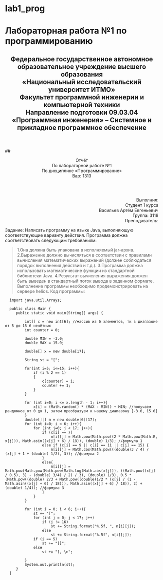 # lab1_prog
# Лабораторная работа №1 по программированию

## <p align="center">Федеральное государственное автономное образовательное учреждение высшего образования<br />«Национальный исследовательский университет ИТМО»<br />Факультет программной инженерии и компьютерной техники<br />Направление подготовки 09.03.04 «Программная инженерия» – Системное и прикладное программное обеспечение</p>
<br />
<br />
## <p align="center">Отчёт<br />По лабораторной работе №1<br />По дисциплине «Программирование»<br />Вар: 1313</p>
<br />
<br />
<p align="right">Выполнил:<br />
Студент 1 курса<br />
Васильев Артём Евгеньевич<br />
Группа: 3119<br />
Преподаватель:<br /></p>







Задание:
Написать программу на языке Java, выполняющую соответствующие варианту действия. Программа должна соответствовать следующим требованиям:
> 1.Она должна быть упакована в исполняемый jar-архив.
> 2.Выражение должно вычисляться в соответствии с правилами вычисления математических выражений (должен соблюдаться порядок выполнения действий и т.д.).
> 3.Программа должна использовать математические функции из стандартной библиотеки Java.
> 4.Результат вычисления выражения должен быть выведен в стандартный поток вывода в заданном формате.
Выполнение программы необходимо продемонстрировать на сервере helios.
Код программы:

      import java.util.Arrays;
      
      public class Main {
         public static void main(String[] args) {
      
             int[] c = new int[6]; //массив из 6 элементов, тк в диапазоне от 5 до 15 6 нечётных
             int counter = 0;
      
             double MIN = -3.0;
             double MAX = 15.0;
      
             double[] x = new double[17];
      
             String st = "[";
      
             for(int i=5; i<=15; i++){
                 if (i % 2 == 1)
                 {
                     c[counter] = i;
                     counter += 1;
                 }
             }
      
             for (int i=0; i <= x.length - 1; i++){
                 x[i] = (Math.random() * (MAX - MIN)) + MIN; //получаем рандомное от 0 до 1, затем преобразуем к нашему диапазону [-3.0, 15.0]
             }
             double[][] n = new double[6][17];
             for (int i=0; i < 6; i++){
                 for (int j=0; j < 17; j++){
                     if (c[i] == 7)
                         n[i][j] = Math.pow(Math.pow((2 * Math.pow(Math.E, x[j])), Math.asin((x[j] + 6) / 18)), (double) 1/3); //формула 1
                     else if (c[i] == 9 || c[i] == 11 || c[i] == 15) {
                         n[i][j] = Math.cos(Math.pow(((double)3 / 4) / (x[j] + 1 + (double) 1/2), 3)); //формула 2
                     }
                     else{
                         n[i][j] = Math.pow(Math.pow(Math.pow(Math.log(Math.abs(x[j])), ((Math.pow((x[j] / 0.5), 3) - (double) 3/4) / 2) / 3), (double) 1/3), 0.5 * (Math.pow((double) 2/3 + Math.pow((double)1/2 * (x[j] / (1 - Math.asin((x[j] + 6) / 18))), Math.asin((x[j] + 6) / 18)), 2) + (double) 1/4)); //формула 3
                     }
                 }
             }
      
             for (int i = 0; i < 6; i++){
                 st += "[";
                 for (int j = 0; j < 17; j++)
                     if (j != 16)
                         st += String.format("%.5f, ", n[i][j]);
                     else
                         st += String.format("%.5f", n[i][j]);
                 if (i == 5)
                     st += "]]";
                 else
                     st += "], \n";
      
             }
             System.out.println(st);
         }
      }

